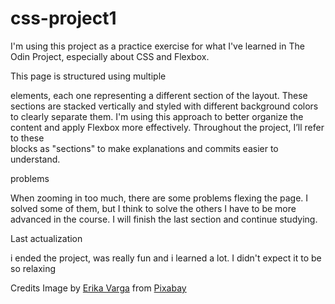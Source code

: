 # css-project1

I'm using this project as a practice exercise for what I've learned in The Odin Project, especially about CSS and Flexbox.

This page is structured using multiple <div> elements, each one representing a different section of the layout.
These sections are stacked vertically and styled with different background colors to clearly separate them.
I'm using this approach to better organize the content and apply Flexbox more effectively.
Throughout the project, I’ll refer to these <div> blocks as "sections" to make explanations and commits easier to understand.

problems

When zooming in too much, there are some problems flexing the page. I solved some of them, but I think to solve the others I have to be more advanced in the course. I will finish the last section and continue studying. 

Last actualization

i ended the project, was really fun and i learned a lot. I didn't expect it to be so relaxing

Credits
Image by <a href="https://pixabay.com/users/akirevarga-8968314/?utm_source=link-attribution&utm_medium=referral&utm_campaign=image&utm_content=7504820">Erika Varga</a> from <a href="https://pixabay.com//?utm_source=link-attribution&utm_medium=referral&utm_campaign=image&utm_content=7504820">Pixabay</a>